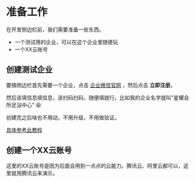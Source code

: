 # 准备工作

在开发侧边栏前，我们需要准备一些东西。

* 一个测试用的企业，可以在这个企业里随便玩
* 一个XX云账号

## 创建测试企业

要搞侧边栏首先需要一个企业，点击 [企业微信官网](https://work.weixin.qq.com/) ，然后点击 **立即注册**。

然后该填信息填信息，该扫码扫码，随便填就行，比如我的企业名字就叫"星耀会所足浴中心" 😆

创建完之后啥也不用动，不用升级，不用做验证。

[具体参考此教程](https://open.work.weixin.qq.com/wwopen/helpguide/detail?t=register)

## 创建一个XX云账号

这里的XX云账号是因为后面会用到一点点的云能力。腾讯云、阿里云都可以，这里就用腾讯云来演示。
